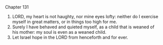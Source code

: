 

Chapter 131

1. LORD, my heart is not haughty, nor mine eyes lofty: neither do I exercise myself in great matters, or in things too high for me.
2. Surely I have behaved and quieted myself, as a child that is weaned of his mother: my soul is even as a weaned child.
3. Let Israel hope in the LORD from henceforth and for ever.
